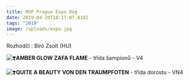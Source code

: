 ```yaml
---
title: MVP Prague Expo Dog
date: 2019-04-20T18:17:07.818Z
tags: "2019"
image: /uploads/expo.jpg
---
```

Rozhodčí : Bíró Zsolt (HU)

![❣️](https://static.xx.fbcdn.net/images/emoji.php/v9/teb/1/16/2763.png)**AMBER GLOW ZAFA FLAME** - třída šampionů - V4

![❣️](https://static.xx.fbcdn.net/images/emoji.php/v9/teb/1/16/2763.png)**QUITE A BEAUTY VON DEN TRAUMPFOTEN** - třída dorostu - VN4